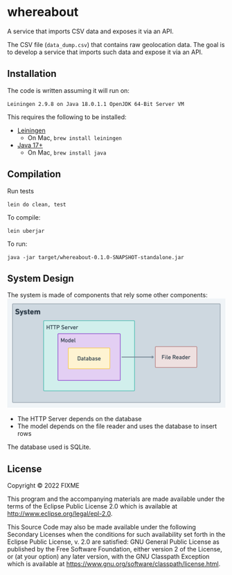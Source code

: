 # whereabout
A service that imports CSV data and exposes it via an API.

The CSV file (`data_dump.csv`) that contains raw geolocation data. The goal is to develop
a service that imports such data and expose it via an API.


## Installation

The code is written assuming it will run on:
```
Leiningen 2.9.8 on Java 18.0.1.1 OpenJDK 64-Bit Server VM
```

This requires the following to be installed:
- [Leiningen](https://formulae.brew.sh/formula/leiningen)
  - On Mac, `brew install leiningen`
- [Java 17+](https://www.oracle.com/java/technologies/javase/jdk17-archive-downloads.html)
  - On Mac, `brew install java`

## Compilation

Run tests
```
lein do clean, test
```

To compile:
```
lein uberjar
```

To run:
```
java -jar target/whereabout-0.1.0-SNAPSHOT-standalone.jar
```


## System Design
The system is made of components that rely some other components:
![](resources/system.png "System diagram")

- The HTTP Server depends on the database
- The model depends on the file reader and uses the database to insert rows 


The database used is SQLite.

## License

Copyright © 2022 FIXME

This program and the accompanying materials are made available under the
terms of the Eclipse Public License 2.0 which is available at
http://www.eclipse.org/legal/epl-2.0.

This Source Code may also be made available under the following Secondary
Licenses when the conditions for such availability set forth in the Eclipse
Public License, v. 2.0 are satisfied: GNU General Public License as published by
the Free Software Foundation, either version 2 of the License, or (at your
option) any later version, with the GNU Classpath Exception which is available
at https://www.gnu.org/software/classpath/license.html.

